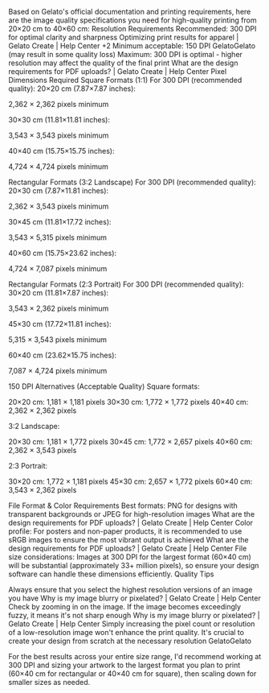 Based on Gelato's official documentation and printing requirements, here are the image quality specifications you need for high-quality printing from 20×20 cm to 40×60 cm:
Resolution Requirements
Recommended: 300 DPI for optimal clarity and sharpness Optimizing print results for apparel | Gelato Create | Help Center +2
Minimum acceptable: 150 DPI GelatoGelato (may result in some quality loss)
Maximum: 300 DPI is optimal - higher resolution may affect the quality of the final print What are the design requirements for PDF uploads? | Gelato Create | Help Center
Pixel Dimensions Required
Square Formats (1:1)
For 300 DPI (recommended quality):
20×20 cm (7.87×7.87 inches):

2,362 × 2,362 pixels minimum

30×30 cm (11.81×11.81 inches):

3,543 × 3,543 pixels minimum

40×40 cm (15.75×15.75 inches):

4,724 × 4,724 pixels minimum

Rectangular Formats (3:2 Landscape)
For 300 DPI (recommended quality):
20×30 cm (7.87×11.81 inches):

2,362 × 3,543 pixels minimum

30×45 cm (11.81×17.72 inches):

3,543 × 5,315 pixels minimum

40×60 cm (15.75×23.62 inches):

4,724 × 7,087 pixels minimum

Rectangular Formats (2:3 Portrait)
For 300 DPI (recommended quality):
30×20 cm (11.81×7.87 inches):

3,543 × 2,362 pixels minimum

45×30 cm (17.72×11.81 inches):

5,315 × 3,543 pixels minimum

60×40 cm (23.62×15.75 inches):

7,087 × 4,724 pixels minimum

150 DPI Alternatives (Acceptable Quality)
Square formats:

20×20 cm: 1,181 × 1,181 pixels
30×30 cm: 1,772 × 1,772 pixels
40×40 cm: 2,362 × 2,362 pixels

3:2 Landscape:

20×30 cm: 1,181 × 1,772 pixels
30×45 cm: 1,772 × 2,657 pixels
40×60 cm: 2,362 × 3,543 pixels

2:3 Portrait:

30×20 cm: 1,772 × 1,181 pixels
45×30 cm: 2,657 × 1,772 pixels
60×40 cm: 3,543 × 2,362 pixels

File Format & Color Requirements
Best formats: PNG for designs with transparent backgrounds or JPEG for high-resolution images What are the design requirements for PDF uploads? | Gelato Create | Help Center
Color profile: For posters and non-paper products, it is recommended to use sRGB images to ensure the most vibrant output is achieved What are the design requirements for PDF uploads? | Gelato Create | Help Center
File size considerations: Images at 300 DPI for the largest format (60×40 cm) will be substantial (approximately 33+ million pixels), so ensure your design software can handle these dimensions efficiently.
Quality Tips

Always ensure that you select the highest resolution versions of an image you have Why is my image blurry or pixelated? | Gelato Create | Help Center
Check by zooming in on the image. If the image becomes exceedingly fuzzy, it means it's not sharp enough Why is my image blurry or pixelated? | Gelato Create | Help Center
Simply increasing the pixel count or resolution of a low-resolution image won't enhance the print quality. It's crucial to create your design from scratch at the necessary resolution GelatoGelato

For the best results across your entire size range, I'd recommend working at 300 DPI and sizing your artwork to the largest format you plan to print (60×40 cm for rectangular or 40×40 cm for square), then scaling down for smaller sizes as needed.